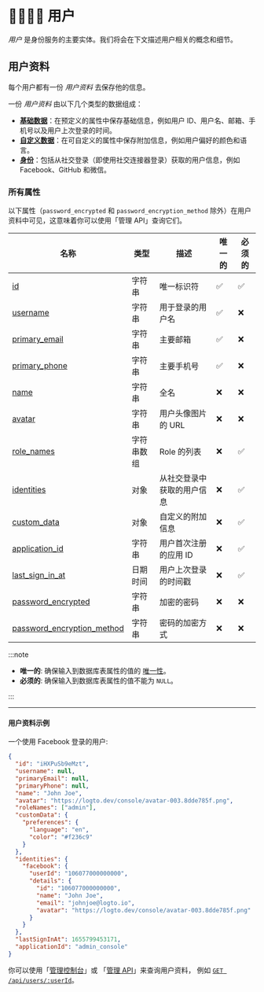 # 👨‍👩‍👧‍👦 用户

_用户_ 是身份服务的主要实体。我们将会在下文描述用户相关的概念和细节。

## 用户资料

每个用户都有一份 _用户资料_ 去保存他的信息。

一份 _用户资料_ 由以下几个类型的数据组成：

- [**基础数据**](#基础数据basic-data)：在预定义的属性中保存基础信息，例如用户 ID、用户名、邮箱、手机号以及用户上次登录的时间。
- [**自定义数据**](#自定义数据custom-data)：在可自定义的属性中保存附加信息，例如用户偏好的颜色和语言。
- [**身份**](#身份identities)：包括从社交登录（即使用社交连接器登录）获取的用户信息，例如 Facebook、GitHub 和微信。

### 所有属性

以下属性（`password_encrypted` 和 `password_encryption_method` 除外）在用户资料中可见，这意味着你可以使用「管理 API」查询它们。

| 名称                                                      | 类型       | 描述                       | 唯一的 | 必须的 |
| --------------------------------------------------------- | ---------- | -------------------------- | ------ | ------ |
| [id](#user-id)                                            | 字符串     | 唯一标识符                 | ✅     | ✅     |
| [username](#username)                                     | 字符串     | 用于登录的用户名           | ✅     | ❌     |
| [primary_email](#primary-email)                           | 字符串     | 主要邮箱                   | ✅     | ❌     |
| [primary_phone](#primary-phone)                           | 字符串     | 主要手机号                 | ✅     | ❌     |
| [name](#name)                                             | 字符串     | 全名                       | ❌     | ❌     |
| [avatar](#avatar)                                         | 字符串     | 用户头像图片的 URL         | ❌     | ❌     |
| [role_names](#role-names)                                 | 字符串数组 | Role 的列表                | ❌     | ✅     |
| [identities](#identities)                                 | 对象       | 从社交登录中获取的用户信息 | ❌     | ✅     |
| [custom_data](#custom-data)                               | 对象       | 自定义的附加信息           | ❌     | ✅     |
| [application_id](#application-id)                         | 字符串     | 用户首次注册的应用 ID      | ❌     | ✅     |
| [last_sign_in_at](#last-signed-in-at)                     | 日期时间   | 用户上次登录的时间戳       | ❌     | ✅     |
| [password_encrypted](#password-encrypted)                 | 字符串     | 加密的密码                 | ❌     | ❌     |
| [password_encryption_method](#password-encryption-method) | 字符串     | 密码的加密方式             | ❌     | ❌     |

:::note

- **唯一的**: 确保输入到数据库表属性的值的 [唯一性](https://www.postgresql.org/docs/current/ddl-constraints.html#DDL-CONSTRAINTS-UNIQUE-CONSTRAINTS)。
- **必须的**: 确保输入到数据库表属性的值不能为 `NULL`。

:::

---

#### 用户资料示例

一个使用 Facebook 登录的用户:

```json
{
  "id": "iHXPuSb9eMzt",
  "username": null,
  "primaryEmail": null,
  "primaryPhone": null,
  "name": "John Joe",
  "avatar": "https://logto.dev/console/avatar-003.8dde785f.png",
  "roleNames": ["admin"],
  "customData": {
    "preferences": {
      "language": "en",
      "color": "#f236c9"
    }
  },
  "identities": {
    "facebook": {
      "userId": "106077000000000",
      "details": {
        "id": "106077000000000",
        "name": "John Joe",
        "email": "johnjoe@logto.io",
        "avatar": "https://logto.dev/console/avatar-003.8dde785f.png"
      }
    }
  },
  "lastSignInAt": 1655799453171,
  "applicationId": "admin_console"
}
```

你可以使用「[管理控制台](../../../docs/recipes/manage-users/using-admin-console#查看和更新用户资料)」或
「[管理 API](../../../docs/recipes/manage-users/using-management-api)」来查询用户资料，
例如 <a href="/api/#tag/Users/paths/~1api~1users~1:userId/get" target="_blank">`GET /api/users/:userId`</a>。
